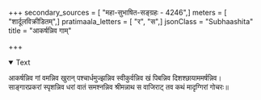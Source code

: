 +++
secondary_sources = [ "महा-सुभाषित-सङ्ग्रहः - 4246",]
meters = [ "शार्दूलविक्रीडितम्",]
pratimaala_letters = [ "र", "स",]
jsonClass = "Subhaashita"
title = "आकर्षन्निव गाम्"

+++

<details open><summary>Text</summary>

आकर्षन्निव गां वमन्निव खुरान् पश्चार्धमुज्झन्निव स्वीकुर्वन्निव खं पिबन्निव दिशश्छायाममर्षन्निव।  
साङ्गारप्रकरां स्पृशन्निव धरां वातं समश्नन्निव श्रीमन्नाथ स वाजिराट् तव कथं मादृग्गिरां गोचरः॥
</details>
